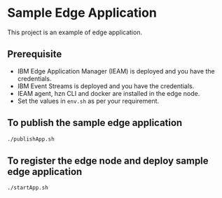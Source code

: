 # Sample Edge Application
This project is an example of edge application.

## Prerequisite
- IBM Edge Application Manager (IEAM) is deployed and you have the credentials.
- IBM Event Streams is deployed and you have the credentials.
- IEAM agent, hzn CLI and docker are installed in the edge node.
- Set the values in `env.sh` as per your requirement.

## To publish the sample edge application

```bash
./publishApp.sh
```

## To register the edge node and deploy sample edge application

```bash
./startApp.sh
```
